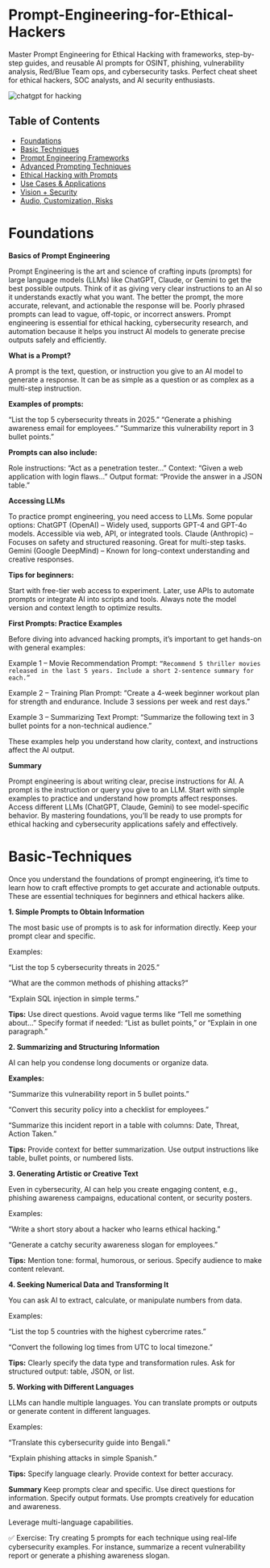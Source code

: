 # Prompt-Engineering-for-Ethical-Hackers
Master Prompt Engineering for Ethical Hacking with frameworks, step-by-step guides, and reusable AI prompts for OSINT, phishing, vulnerability analysis, Red/Blue Team ops, and cybersecurity tasks. Perfect cheat sheet for ethical hackers, SOC analysts, and AI security enthusiasts.


![chatgpt for hacking](https://github.com/user-attachments/assets/3db30883-7115-43bc-9466-b01714d6f6cb)

## Table of Contents

- [Foundations](#foundations)
- [Basic Techniques](#basic-techniques)
- [Prompt Engineering Frameworks](#prompt-engineering-frameworks)
- [Advanced Prompting Techniques](#advanced-prompting-techniques)
- [Ethical Hacking with Prompts](#ethical-hacking-with-prompts)
- [Use Cases & Applications](#use-cases--applications)
- [Vision + Security](#vision--security)
- [Audio, Customization, Risks](#audio-customization-risks)



# Foundations

**Basics of Prompt Engineering**

Prompt Engineering is the art and science of crafting inputs (prompts) for large language models (LLMs) like ChatGPT, Claude, or Gemini to get the best possible outputs. Think of it as giving very clear instructions to an AI so it understands exactly what you want. The better the prompt, the more accurate, relevant, and actionable the response will be. Poorly phrased prompts can lead to vague, off-topic, or incorrect answers. Prompt engineering is essential for ethical hacking, cybersecurity research, and automation because it helps you instruct AI models to generate precise outputs safely and efficiently.

**What is a Prompt?**

A prompt is the text, question, or instruction you give to an AI model to generate a response. It can be as simple as a question or as complex as a multi-step instruction.

**Examples of prompts:**

“List the top 5 cybersecurity threats in 2025.” “Generate a phishing awareness email for employees.” “Summarize this vulnerability report in 3 bullet points.”

**Prompts can also include:**

Role instructions: “Act as a penetration tester…” Context: “Given a web application with login flaws…” Output format: “Provide the answer in a JSON table.”

**Accessing LLMs**

To practice prompt engineering, you need access to LLMs. Some popular options: ChatGPT (OpenAI) – Widely used, supports GPT-4 and GPT-4o models. Accessible via web, API, or integrated tools. Claude (Anthropic) – Focuses on safety and structured reasoning. Great for multi-step tasks. Gemini (Google DeepMind) – Known for long-context understanding and creative responses.

**Tips for beginners:**

Start with free-tier web access to experiment. Later, use APIs to automate prompts or integrate AI into scripts and tools. Always note the model version and context length to optimize results.

**First Prompts: Practice Examples**

Before diving into advanced hacking prompts, it’s important to get hands-on with general examples:

Example 1 – Movie Recommendation Prompt: `“Recommend 5 thriller movies released in the last 5 years. Include a short 2-sentence summary for each.”`

Example 2 – Training Plan Prompt: “Create a 4-week beginner workout plan for strength and endurance. Include 3 sessions per week and rest days.”

Example 3 – Summarizing Text Prompt: “Summarize the following text in 3 bullet points for a non-technical audience.”

These examples help you understand how clarity, context, and instructions affect the AI output.

**Summary**

Prompt engineering is about writing clear, precise instructions for AI. A prompt is the instruction or query you give to an LLM. Start with simple examples to practice and understand how prompts affect responses. Access different LLMs (ChatGPT, Claude, Gemini) to see model-specific behavior. By mastering foundations, you’ll be ready to use prompts for ethical hacking and cybersecurity applications safely and effectively.


# Basic-Techniques

Once you understand the foundations of prompt engineering, it’s time to learn how to craft effective prompts to get accurate and actionable outputs. These are essential techniques for beginners and ethical hackers alike.

**1. Simple Prompts to Obtain Information**

The most basic use of prompts is to ask for information directly. Keep your prompt clear and specific.

Examples:

“List the top 5 cybersecurity threats in 2025.”

“What are the common methods of phishing attacks?”

“Explain SQL injection in simple terms.”

**Tips:**
Use direct questions.
Avoid vague terms like “Tell me something about…”
Specify format if needed: “List as bullet points,” or “Explain in one paragraph.”

**2. Summarizing and Structuring Information**

AI can help you condense long documents or organize data.

**Examples:**

“Summarize this vulnerability report in 5 bullet points.”

“Convert this security policy into a checklist for employees.”

“Summarize this incident report in a table with columns: Date, Threat, Action Taken.”

**Tips:**
Provide context for better summarization.
Use output instructions like table, bullet points, or numbered lists.

**3. Generating Artistic or Creative Text**

Even in cybersecurity, AI can help you create engaging content, e.g., phishing awareness campaigns, educational content, or security posters.

Examples:

“Write a short story about a hacker who learns ethical hacking.”

“Generate a catchy security awareness slogan for employees.”

**Tips:**
Mention tone: formal, humorous, or serious.
Specify audience to make content relevant.

**4. Seeking Numerical Data and Transforming It**

You can ask AI to extract, calculate, or manipulate numbers from data.

Examples:

“List the top 5 countries with the highest cybercrime rates.”

“Convert the following log times from UTC to local timezone.”

**Tips:**
Clearly specify the data type and transformation rules.
Ask for structured output: table, JSON, or list.

**5. Working with Different Languages**

LLMs can handle multiple languages. You can translate prompts or outputs or generate content in different languages.

Examples:

“Translate this cybersecurity guide into Bengali.”

“Explain phishing attacks in simple Spanish.”

**Tips:**
Specify language clearly.
Provide context for better accuracy.

**Summary**
Keep prompts clear and specific.
Use direct questions for information.
Specify output formats.
Use prompts creatively for education and awareness.

Leverage multi-language capabilities.

✅ Exercise: Try creating 5 prompts for each technique using real-life cybersecurity examples. For instance, summarize a recent vulnerability report or generate a phishing awareness slogan.
